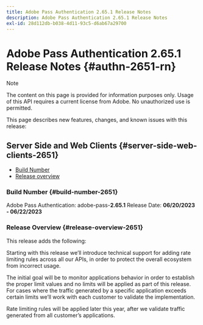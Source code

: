 ```yaml
---
title: Adobe Pass Authentication 2.65.1 Release Notes
description: Adobe Pass Authentication 2.65.1 Release Notes
exl-id: 28d112db-b038-4d11-93c5-d6ab67a29700
---
```

# Adobe Pass Authentication 2.65.1 Release Notes {#authn-2651-rn}

>[!NOTE]
>
>The content on this page is provided for information purposes only. Usage of this API requires a current license from Adobe. No unauthorized use is permitted.

This page describes new features, changes, and known issues with this release:

## Server Side and Web Clients {#server-side-web-clients-2651}

* [Build Number](#build-number-2651)
* [Release overview](#release-overview-2651)

### Build Number {#build-number-2651}

Adobe Pass Authentication: adobe-pass-**2.65.1**
Release Date: **06/20/2023 - 06/22/2023** 

### Release Overview {#release-overview-2651}

This release adds the following:

Starting with this release we’ll introduce technical support for adding rate limiting rules across all our APIs, in order to protect the overall ecosystem from incorrect usage.   
 
The initial goal will be to monitor applications behavior in order to establish the proper limit values and no limits will be applied as part of this release. For cases where the traffic generated by a specific application exceeds certain limits we’ll work with each customer to validate the implementation. 
 
Rate limiting rules will be applied later this year, after we validate traffic generated from all customer’s applications.

